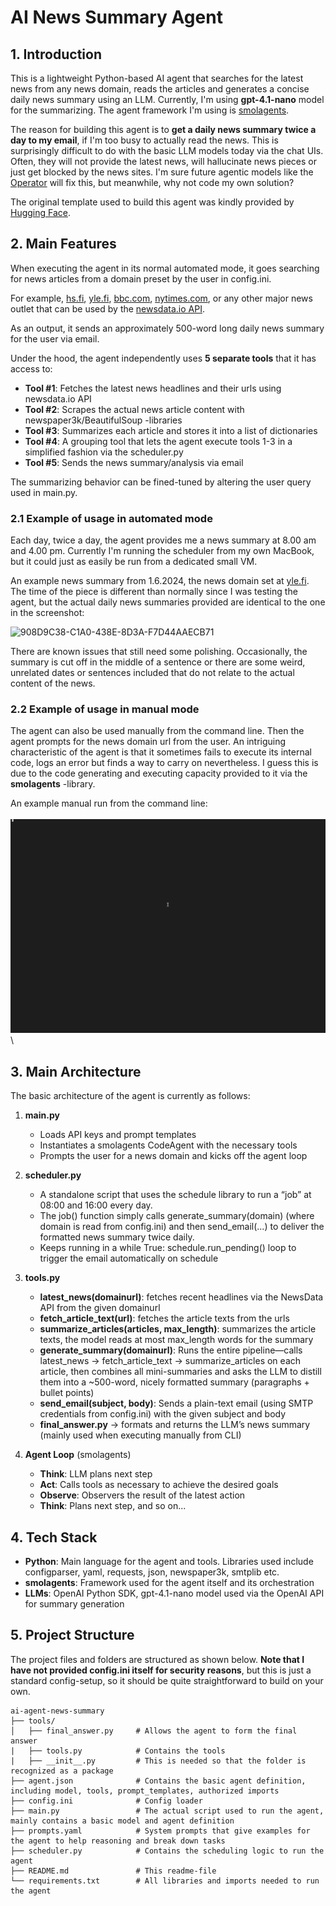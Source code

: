 # AI News Summary Agent

## 1. Introduction

This is a lightweight Python-based AI agent that searches for the latest news from any news domain, reads the articles and generates a concise daily news summary using an LLM. Currently, I'm using **gpt-4.1-nano** model for the summarizing. The agent framework I'm using is [smolagents](https://github.com/huggingface/smolagents).

The reason for building this agent is to **get a daily news summary twice a day to my email**, if I'm too busy to actually read the news. This is surprisingly difficult to do with the basic LLM models today via the chat UIs. Often, they will not provide the latest news, will hallucinate news pieces or just get blocked by the news sites. I'm sure future agentic models like the [Operator](https://openai.com/index/introducing-operator/) will fix this, but meanwhile, why not code my own solution?

The original template used to build this agent was kindly provided by [Hugging Face](https://huggingface.co/spaces/agents-course/First_agent_template).

## 2. Main Features

When executing the agent in its normal automated mode, it goes searching for news articles from a domain preset by the user in config.ini.

For example, [hs.fi](https://hs.fi), [yle.fi](https://yle.fi), [bbc.com](https://bbc.com), [nytimes.com](https://nytimes.com), or any other major news outlet that can be used by the [newsdata.io API](https://newsdata.io/).

As an output, it sends an approximately 500-word long daily news summary for the user via email.

Under the hood, the agent independently uses **5 separate tools** that it has access to:

- **Tool #1**: Fetches the latest news headlines and their urls using newsdata.io API
- **Tool #2**: Scrapes the actual news article content with newspaper3k/BeautifulSoup -libraries
- **Tool #3**: Summarizes each article and stores it into a list of dictionaries
- **Tool #4**: A grouping tool that lets the agent execute tools 1-3 in a simplified fashion via the scheduler.py
- **Tool #5**: Sends the news summary/analysis via email 

The summarizing behavior can be fined-tuned by altering the user query used in main.py.

### 2.1 Example of usage in automated mode

Each day, twice a day, the agent provides me a news summary at 8.00 am and 4.00 pm. Currently I'm running the scheduler from my own MacBook, but it could just as easily be run from a dedicated small VM. 

An example news summary from 1.6.2024, the news domain set at [yle.fi](https://yle.fi). The time of the piece is different than normally since I was testing the agent, but the actual daily news summaries provided are identical to the one in the screenshot:

![908D9C38-C1A0-438E-8D3A-F7D44AAECB71](https://github.com/user-attachments/assets/e3fe5db0-e690-47b1-8b53-00b95ee844b6)

There are known issues that still need some polishing. Occasionally, the summary is cut off in the middle of a sentence or there are some weird, unrelated dates or sentences included that do not relate to the actual content of the news.

### 2.2 Example of usage in manual mode

The agent can also be used manually from the command line. Then the agent prompts for the news domain url from the user. An intriguing characteristic of the agent is that it sometimes fails to execute its internal code, logs an error but finds a way to carry on nevertheless. I guess this is due to the code generating and executing capacity provided to it via the **smolagents** -library.

An example manual run from the command line:
\
\
<img src="docs/newsaiagent_demo.gif" alt="Demo run of the News Summary AI Agent" width="900"/>
\

## 3. Main Architecture

The basic architecture of the agent is currently as follows:

1. **main.py**  
   - Loads API keys and prompt templates  
   - Instantiates a smolagents CodeAgent with the necessary tools
   - Prompts the user for a news domain and kicks off the agent loop
  
2. **scheduler.py**
   - A standalone script that uses the schedule library to run a “job” at 08:00 and 16:00 every day.
   - The job() function simply calls generate_summary(domain) (where domain is read from config.ini) and then send_email(...) to deliver the formatted news summary twice daily.
   - Keeps running in a while True: schedule.run_pending() loop to trigger the email automatically on schedule

3. **tools.py**
   - **latest_news(domainurl)**: fetches recent headlines via the NewsData API from the given domainurl
   - **fetch_article_text(url)**: fetches the article texts from the urls
   - **summarize_articles(articles, max_length)**: summarizes the article texts, the model reads at most max_length words for the summary
   - **generate_summary(domainurl)**: Runs the entire pipeline—calls latest_news → fetch_article_text → summarize_articles on each article, then combines all mini-summaries and asks the LLM to distill them into a ~500-word, nicely formatted summary (paragraphs + bullet points)
   - **send_email(subject, body)**: Sends a plain-text email (using SMTP credentials from config.ini) with the given subject and body
   - **final_answer.py** → formats and returns the LLM’s news summary (mainly used when executing manually from CLI)

4. **Agent Loop** (smolagents)  
   - **Think**: LLM plans next step  
   - **Act**: Calls tools as necessary to achieve the desired goals
   - **Observe**: Observers the result of the latest action
   - **Think**: Plans next step, and so on...
  
## 4. Tech Stack

- **Python**: Main language for the agent and tools. Libraries used include configparser, yaml, requests, json, newspaper3k, smtplib etc.
- **smolagents**: Framework used for the agent itself and its orchestration  
- **LLMs**: OpenAI Python SDK, gpt-4.1-nano model used via the OpenAI API for summary generation

## 5. Project Structure

The project files and folders are structured as shown below. **Note that I have not provided config.ini itself for security reasons**, but this is just a standard config-setup, so it should be quite straightforward to build on your own.

```
ai-agent-news-summary
├── tools/
│   ├── final_answer.py     # Allows the agent to form the final answer
|   ├── tools.py            # Contains the tools
|   ├── __init__.py         # This is needed so that the folder is recognized as a package
├── agent.json              # Contains the basic agent definition, including model, tools, prompt_templates, authorized imports
├── config.ini              # Config loader
├── main.py                 # The actual script used to run the agent, mainly contains a basic model and agent definition
├── prompts.yaml            # System prompts that give examples for the agent to help reasoning and break down tasks
├── scheduler.py            # Contains the scheduling logic to run the agent
├── README.md               # This readme-file
└── requirements.txt        # All libraries and imports needed to run the agent
```
